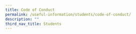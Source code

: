 ```yaml
---
title: Code of Conduct
permalink: /useful-information/students/code-of-conduct/
description: ""
third_nav_title: Students
---
```

